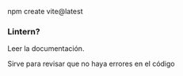 npm create vite@latest

<h3>Lintern?</h3>
Leer la documentación.

Sirve para revisar que no haya errores en el código

